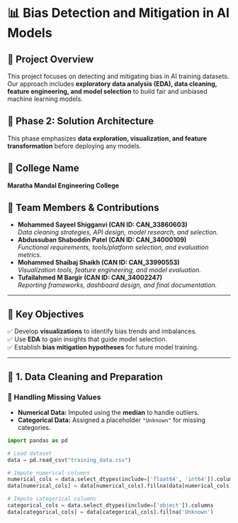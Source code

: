 # 📊 Bias Detection and Mitigation in AI Models

## 📌 Project Overview
This project focuses on detecting and mitigating bias in AI training datasets. Our approach includes **exploratory data analysis (EDA), data cleaning, feature engineering, and model selection** to build fair and unbiased machine learning models.

## 📅 Phase 2: Solution Architecture
This phase emphasizes **data exploration, visualization, and feature transformation** before deploying any models.

## 🏫 College Name
**Maratha Mandal Engineering College**

## 👥 Team Members & Contributions
- **Mohammed Sayeel Shigganvi (CAN ID: CAN_33860603)**  
  _Data cleaning strategies, API design, model research, and selection._  
- **Abdussuban Shaboddin Patel (CAN ID: CAN_34000109)**  
  _Functional requirements, tools/platform selection, and evaluation metrics._  
- **Mohammed Shaibaj Shaikh (CAN ID: CAN_33990553)**  
  _Visualization tools, feature engineering, and model evaluation._  
- **Tufailahmed M Bargir (CAN ID: CAN_34002247)**  
  _Reporting frameworks, dashboard design, and final documentation._  

---

## 🚀 Key Objectives
✅ Develop **visualizations** to identify bias trends and imbalances.  
✅ Use **EDA** to gain insights that guide model selection.  
✅ Establish **bias mitigation hypotheses** for future model training.  

---

## 🧹 1. Data Cleaning and Preparation
### 📌 Handling Missing Values
- **Numerical Data:** Imputed using the **median** to handle outliers.
- **Categorical Data:** Assigned a placeholder `"Unknown"` for missing categories.

```python
import pandas as pd

# Load dataset
data = pd.read_csv("training_data.csv")

# Impute numerical columns
numerical_cols = data.select_dtypes(include=['float64', 'int64']).columns
data[numerical_cols] = data[numerical_cols].fillna(data[numerical_cols].median())

# Impute categorical columns
categorical_cols = data.select_dtypes(include=['object']).columns
data[categorical_cols] = data[categorical_cols].fillna('Unknown')
